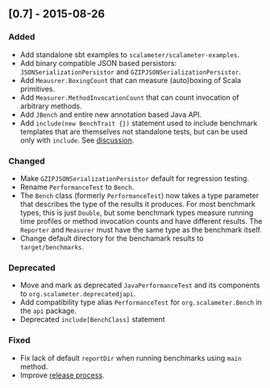## [0.7] - 2015-08-26

### Added

- Add standalone sbt examples to `scalameter/scalameter-examples`.
- Add binary compatible JSON based persistors: `JSONSerializationPersistor` and
  `GZIPJSONSerializationPersistor`.
- Add `Meausrer.BoxingCount` that can measure (auto)boxing of Scala primitives.
- Add `Measurer.MethodInvocationCount` that can count invocation of arbitrary methods.
- Add `JBench` and entire new annotation based Java API.
- Add `include(new BenchTrait {})` statement used to include benchmark templates that
  are themselves not standalone tests, but can be used only with `include`.
  See [discussion](https://groups.google.com/forum/#!topic/scalameter/D3bf57PEhDo).

### Changed

- Make `GZIPJSONSerializationPersistor` default for regression testing.
- Rename `PerformanceTest` to `Bench`.
- The `Bench` class (formerly `PerformanceTest`) now takes a type parameter that
  describes the type of the results it produces. For most benchmark types, this is
  just `Double`, but some benchmark types measure running time profiles or method
  invocation counts and have different results. The `Reporter` and `Measurer` must
  have the same type as the benchmark itself.
- Change default directory for the benchamark results to `target/benchmarks`.


### Deprecated

- Move and mark as deprecated `JavaPerformanceTest` and its components to
  `org.scalameter.deprecatedjapi`.
- Add compatibility type alias `PerformanceTest` for `org.scalameter.Bench`
  in the `api` package.
- Deprecated `include[BenchClass]` statement 

### Fixed

- Fix lack of default `reportDir` when running benchmarks using `main` method.
- Improve [release process](http://scalameter.github.io/home/releasing/).

